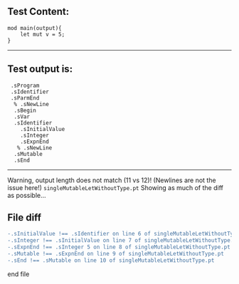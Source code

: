 
Test Content: 
-------------------------
```
mod main(output){
    let mut v = 5;
}
```
------------------------
Test output is: 
-------------------------
```
 .sProgram
 .sIdentifier
 .sParmEnd
  % .sNewLine
  .sBegin
  .sVar
  .sIdentifier
    .sInitialValue
    .sInteger
    .sExpnEnd
   % .sNewLine
  .sMutable
  .sEnd

```
------------------------
Warning, output length does not match (11 vs 12)!  (Newlines are not the issue here!) `singleMutableLetWithoutType.pt`
Showing as much of the diff as possible...

File diff
-------------------------
```diff
-.sInitialValue !== .sIdentifier on line 6 of singleMutableLetWithoutType.pt
-.sInteger !== .sInitialValue on line 7 of singleMutableLetWithoutType.pt
-.sExpnEnd !== .sInteger 5 on line 8 of singleMutableLetWithoutType.pt
-.sMutable !== .sExpnEnd on line 9 of singleMutableLetWithoutType.pt
-.sEnd !== .sMutable on line 10 of singleMutableLetWithoutType.pt

```
end file
